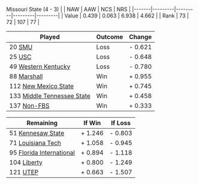 Missouri State (4 - 3)
|       |   NAW   |   AAW   |   NCS   |   NRS   |
|-------|---------|---------|---------|---------|
| Value |   0.439 |   0.063 |   6.938 |   4.662 |
| Rank  |      73 |      72 |     107 |      77 |

| Played                    | Outcome    |  Change  |
|---------------------------|------------|----------|
|  20 [SMU                   ](SMU.md)| Loss       | -  0.621 |
|  25 [USC                   ](USC.md)| Loss       | -  0.648 |
|  49 [Western Kentucky      ](WesternKentucky.md)| Loss       | -  0.780 |
|  88 [Marshall              ](Marshall.md)| Win        | +  0.955 |
| 112 [New Mexico State      ](NewMexicoState.md)| Win        | +  0.745 |
| 133 [Middle Tennessee State](MiddleTennesseeState.md)| Win        | +  0.458 |
| 137 [Non-FBS               ](NonFBS.md)| Win        | +  0.333 |

| Remaining                 |  If Win  |  If Loss |
|---------------------------|----------|----------|
|  51 [Kennesaw State        ](KennesawState.md)| +  1.246 | -  0.803 |
|  71 [Louisiana Tech        ](LouisianaTech.md)| +  1.058 | -  0.945 |
|  95 [Florida International ](FloridaInternational.md)| +  0.894 | -  1.118 |
| 104 [Liberty               ](Liberty.md)| +  0.800 | -  1.249 |
| 121 [UTEP                  ](UTEP.md)| +  0.663 | -  1.507 |

